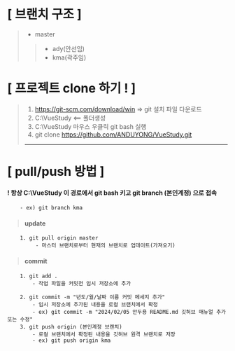 # [ 브랜치 구조 ]
> - master
>> - ady(안선임)
>> - kma(곽주임)

# [ 프로젝트 clone 하기 ! ]
> 1. https://git-scm.com/download/win => git 설치 파일 다운로드
> 2. C:\VueStudy <== 폴더생성
> 3. C:\VueStudy 마우스 우클릭 git bash 실행
> 4. git clone https://github.com/ANDUYONG/VueStudy.git
> -----------------------------------------------------------------------------------------------------
# [ pull/push 방법 ]
#### ! 항상 C:\VueStudy 이 경로에서 git bash 키고 git branch (본인계정) 으로 접속
```
	- ex) git branch kma
```


> #### update
```
	1. git pull origin master
		 - 마스터 브랜치로부터 현재의 브랜치로 업데이트(가져오기)
```

> #### commit
```
	1. git add .
		- 작업 파일을 커밋전 임시 저장소에 추가

	2. git commit -m "년도/월/날짜 이름 커밋 메세지 추가"
		- 임시 저장소에 추가된 내용을 로컬 브랜치에서 확정
		- ex) git commit -m "2024/02/05 안두용 README.md 깃허브 매뉴얼 추가 또는 수정"
	3. git push origin (본인계정 브랜치)
		- 로컬 브랜치에서 확정된 내용을 깃허브 원격 브랜치로 저장
		- ex) git push origin kma
```
